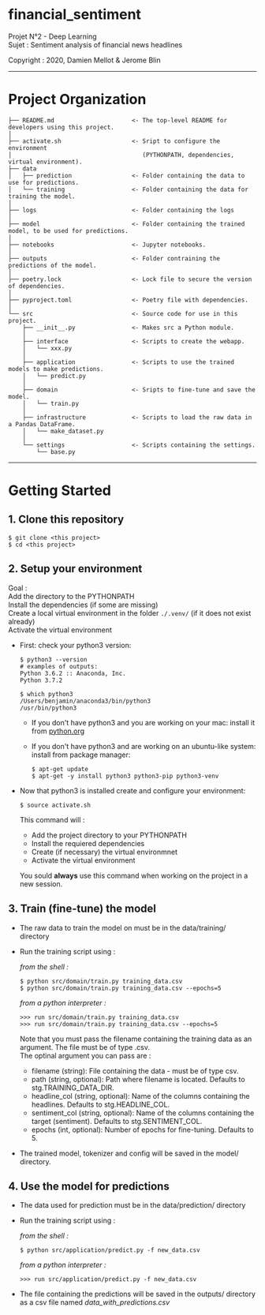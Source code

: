 # financial_sentiment

Projet N°2 - Deep Learning  
Sujet : Sentiment analysis of financial news headlines  

Copyright : 2020, Damien Mellot & Jerome Blin

___

# Project Organization


    ├── README.md                      <- The top-level README for developers using this project.
    │
    ├── activate.sh                    <- Sript to configure the environment
    │                                     (PYTHONPATH, dependencies, virtual environment).
    ├── data
    │   ├── prediction                 <- Folder containing the data to use for predictions.
    │   └── training                   <- Folder containing the data for training the model.
    │
    ├── logs                           <- Folder containing the logs
    │
    ├── model                          <- Folder containing the trained model, to be used for predictions. 
    │
    ├── notebooks                      <- Jupyter notebooks.
    │
    ├── outputs                        <- Folder contraining the predictions of the model.
    │
    ├── poetry.lock                    <- Lock file to secure the version of dependencies.
    │
    ├── pyproject.toml                 <- Poetry file with dependencies.
    │
    └── src                            <- Source code for use in this project.
        ├── __init__.py                <- Makes src a Python module.
        │
        ├── interface                  <- Scripts to create the webapp.
        │   └── xxx.py
        │
        ├── application                <- Scripts to use the trained models to make predictions.
        │   └── predict.py
        │
        ├── domain                     <- Sripts to fine-tune and save the model.
        │   └── train.py
        │
        ├── infrastructure             <- Scripts to load the raw data in a Pandas DataFrame.
        │   └── make_dataset.py
        │
        └── settings                   <- Scripts containing the settings.
            └── base.py

___

# Getting Started

## 1. Clone this repository

```
$ git clone <this project>
$ cd <this project>
```

## 2. Setup your environment

Goal :   
Add the directory to the PYTHONPATH  
Install the dependencies (if some are missing)  
Create a local virtual environment in the folder `./.venv/` (if it does not exist already)  
Activate the virtual environment  

- First: check your python3 version:

    ```
    $ python3 --version
    # examples of outputs:
    Python 3.6.2 :: Anaconda, Inc.
    Python 3.7.2

    $ which python3
    /Users/benjamin/anaconda3/bin/python3
    /usr/bin/python3
    ```

    - If you don't have python3 and you are working on your mac: install it from [python.org](https://www.python.org/downloads/)
    - If you don't have python3 and are working on an ubuntu-like system: install from package manager:

        ```
        $ apt-get update
        $ apt-get -y install python3 python3-pip python3-venv
        ```

- Now that python3 is installed create and configure your environment:

    ```
    $ source activate.sh
    ```
    
   This command will : 
    - Add the project directory to your PYTHONPATH
    - Install the requiered dependencies
    - Create (if necessary) the virtual environmnet
    - Activate the virtual environment

    You sould **always** use this command when working on the project in a new session. 


## 3. Train (fine-tune) the model

- The raw data to train the model on must be in the data/training/ directory
- Run the training script using : 

    *from the shell :*
    ```
    $ python src/domain/train.py training_data.csv
    $ python src/domain/train.py training_data.csv --epochs=5
    ```

    *from a python interpreter :*
    ```
    >>> run src/domain/train.py training_data.csv
    >>> run src/domain/train.py training_data.csv --epochs=5
    ```

   Note that you must pass the filename containing the training data as an argument. The file must be of type .csv.  
   The optinal argument you can pass are :  
    - filename (string): File containing the data - must be of type csv.    
    - path (string, optional): Path where filename is located. Defaults to stg.TRAINING_DATA_DIR.  
    - headline_col (string, optional): Name of the columns containing the headlines. Defaults to stg.HEADLINE_COL.  
    - sentiment_col (string, optional): Name of the columns containing the target (sentiment). Defaults to stg.SENTIMENT_COL.  
    - epochs (int, optional): Number of epochs for fine-tuning. Defaults to 5.  

- The trained model, tokenizer and config will be saved in the model/ directory. 


## 4. Use the model for predictions

- The data used for prediction must be in the data/prediction/ directory
- Run the training script using : 

    *from the shell :*
    ```
    $ python src/application/predict.py -f new_data.csv
    ```

    *from a python interpreter :*
    ```
    >>> run src/application/predict.py -f new_data.csv
    ```

- The file containing the predictions will be saved in the outputs/ directory as a csv file named *data_with_predictions.csv*  